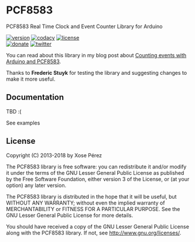 # PCF8583

PCF8583 Real Time Clock and Event Counter Library for Arduino

[![version](https://img.shields.io/badge/version-1.0.0-brightgreen.svg)](CHANGELOG.md)
[![codacy](https://img.shields.io/codacy/grade/c80622b0dd73458ab1de6aed6d01eae2/master.svg)](https://www.codacy.com/app/xoseperez/pcf8583/dashboard)
[![license](https://img.shields.io/github/license/xoseperez/pcf8583.svg)](LICENSE)
<br />
[![donate](https://img.shields.io/badge/donate-PayPal-blue.svg)](https://www.paypal.com/cgi-bin/webscr?cmd=_donations&business=xose%2eperez%40gmail%2ecom&lc=US&no_note=0&currency_code=EUR&bn=PP%2dDonationsBF%3abtn_donate_LG%2egif%3aNonHostedGuest)
[![twitter](https://img.shields.io/twitter/follow/xoseperez.svg?style=social)](https://twitter.com/intent/follow?screen_name=xoseperez)

You can read about this library in my blog post about [Counting events with Arduino and PCF8583](http://tinkerman.eldiariblau.net/counting-events-with-arduino-and-pcf8583).

Thanks to **Frederic Stuyk** for testing the library and suggesting changes to make it more useful.

## Documentation

TBD :(

See examples

## License

Copyright (C) 2013-2018 by Xose Pérez <xose dot perez at gmail dot com>

The PCF8583 library is free software: you can redistribute it and/or modify
it under the terms of the GNU Lesser General Public License as published by
the Free Software Foundation, either version 3 of the License, or
(at your option) any later version.

The PCF8583 library is distributed in the hope that it will be useful,
but WITHOUT ANY WARRANTY; without even the implied warranty of
MERCHANTABILITY or FITNESS FOR A PARTICULAR PURPOSE.  See the
GNU Lesser General Public License for more details.

You should have received a copy of the GNU Lesser General Public License
along with the PCF8583 library.  If not, see <http://www.gnu.org/licenses/>.
